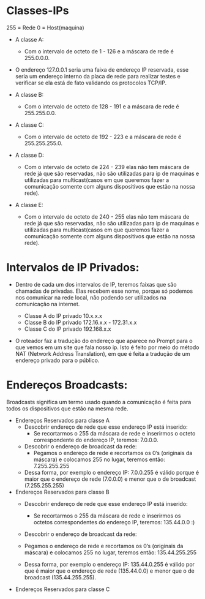# Classes-IPs

255 = Rede
0 = Host(maquina)

- A classe A:
  - Com o intervalo de octeto de 1 - 126 e a máscara de rede é 255.0.0.0.

- O endereço 127.0.0.1 seria uma faixa de endereço IP reservada, esse seria um endereço interno da placa de rede para realizar testes e verificar se ela está de fato validando os protocolos TCP/IP.

- A classe B:
  -  Com o intervalo de octeto de 128 - 191 e a máscara de rede é 255.255.0.0.
- A classe C:
  - Com o intervalo de octeto de 192 - 223 e a máscara de rede é 255.255.255.0.
- A classe D:
  - Com o intervalo de octeto de 224 - 239 elas não tem máscara de rede já que são reservadas, não são utilizadas para ip de maquinas e utilizadas para multicast(casos em que queremos fazer a comunicação somente com alguns dispositivos que estão na nossa rede). 
- A classe E:
  - Com o intervalo de octeto de 240 - 255 elas não tem máscara de rede já que são reservadas, não são utilizadas para ip de maquinas e utilizadas para multicast(casos em que queremos fazer a comunicação somente com alguns dispositivos que estão na nossa rede).

# Intervalos de IP Privados:
- Dentro de cada um dos intervalos de IP, teremos faixas que são chamadas de privadas. Elas recebem esse nome, porque só podemos nos comunicar na rede local, não podendo ser utilizados na comunicação na internet.
  - Classe A do IP privado 10.x.x.x
  - Classe B do IP privado 172.16.x.x - 172.31.x.x
  - Classe C do IP privado 192.168.x.x

- O roteador faz a tradução do endereço que aparece no Prompt para o que vemos em um site que fala nosso ip. Isto é feito por meio do método NAT (Network Address Translation), em que é feita a tradução de um endereço privado para o público.

# Endereços Broadcasts:

Broadcasts significa um termo usado quando a comunicação é feita para todos os dispositivos que estão na mesma rede.

- Endereços Reservados para classe A
  - Descobrir endereço de rede que esse endereço IP está inserido:
    - Se recortarmos o 255 da máscara de rede e inserirmos o octeto correspondente do endereço IP, teremos: 7.0.0.0.
  - Descobrir o endereço de broadcast da rede:
    - Pegamos o endereço de rede e recortamos os 0’s (originais da máscara) e colocamos 255 no lugar, teremos então: 7.255.255.255
  - Dessa forma, por exemplo o endereço IP: 7.0.0.255 é válido porque é maior que o endereço de rede (7.0.0.0) e menor que o de broadcast (7.255.255.255)
- Endereços Reservados para classe B
  - Descobrir endereço de rede que esse endereço IP está inserido:
    - Se recortarmos o 255 da máscara de rede e inserirmos os octetos correspondentes do endereço IP, teremos: 135.44.0.0 :)
  - Descobrir o endereço de broadcast da rede:
   - Pegamos o endereço de rede e recortamos os 0’s (originais da máscara) e colocamos 255 no lugar, teremos então: 135.44.255.255

  - Dessa forma, por exemplo o endereço IP: 135.44.0.255 é válido por que é maior que o endereço de rede (135.44.0.0) e menor que o de broadcast (135.44.255.255).
- Endereços Reservados para classe C 

 
